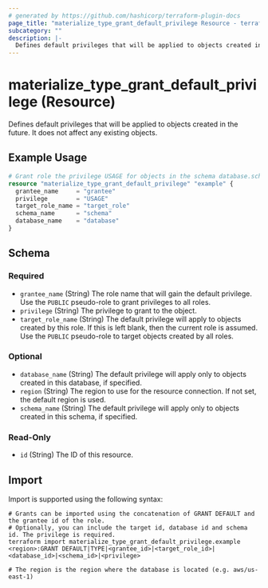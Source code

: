 ```yaml
---
# generated by https://github.com/hashicorp/terraform-plugin-docs
page_title: "materialize_type_grant_default_privilege Resource - terraform-provider-materialize"
subcategory: ""
description: |-
  Defines default privileges that will be applied to objects created in the future. It does not affect any existing objects.
---
```


# materialize_type_grant_default_privilege (Resource)

Defines default privileges that will be applied to objects created in the future. It does not affect any existing objects.

## Example Usage

```terraform
# Grant role the privilege USAGE for objects in the schema database.schema
resource "materialize_type_grant_default_privilege" "example" {
  grantee_name     = "grantee"
  privilege        = "USAGE"
  target_role_name = "target_role"
  schema_name      = "schema"
  database_name    = "database"
}
```

<!-- schema generated by tfplugindocs -->
## Schema

### Required

- `grantee_name` (String) The role name that will gain the default privilege. Use the `PUBLIC` pseudo-role to grant privileges to all roles.
- `privilege` (String) The privilege to grant to the object.
- `target_role_name` (String) The default privilege will apply to objects created by this role. If this is left blank, then the current role is assumed. Use the `PUBLIC` pseudo-role to target objects created by all roles.

### Optional

- `database_name` (String) The default privilege will apply only to objects created in this database, if specified.
- `region` (String) The region to use for the resource connection. If not set, the default region is used.
- `schema_name` (String) The default privilege will apply only to objects created in this schema, if specified.

### Read-Only

- `id` (String) The ID of this resource.

## Import

Import is supported using the following syntax:

```shell
# Grants can be imported using the concatenation of GRANT DEFAULT and the grantee id of the role.
# Optionally, you can include the target id, database id and schema id. The privilege is required.
terraform import materialize_type_grant_default_privilege.example <region>:GRANT DEFAULT|TYPE|<grantee_id>|<target_role_id>|<database_id>|<schema_id>|<privilege>

# The region is the region where the database is located (e.g. aws/us-east-1)
```
